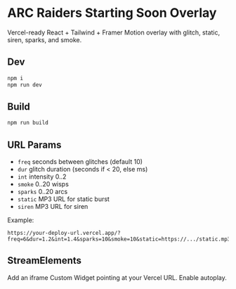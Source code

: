 # ARC Raiders Starting Soon Overlay

Vercel-ready React + Tailwind + Framer Motion overlay with glitch, static, siren, sparks, and smoke.

## Dev
```bash
npm i
npm run dev
```

## Build
```bash
npm run build
```

## URL Params
- `freq` seconds between glitches (default 10)
- `dur` glitch duration (seconds if < 20, else ms)
- `int` intensity 0..2
- `smoke` 0..20 wisps
- `sparks` 0..20 arcs
- `static` MP3 URL for static burst
- `siren` MP3 URL for siren

Example:
```
https://your-deploy-url.vercel.app/?freq=6&dur=1.2&int=1.4&sparks=10&smoke=10&static=https://.../static.mp3&siren=https://.../siren.mp3
```

## StreamElements
Add an iframe Custom Widget pointing at your Vercel URL. Enable autoplay.
